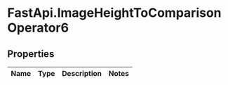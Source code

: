 # FastApi.ImageHeightToComparisonOperator6

## Properties
Name | Type | Description | Notes
------------ | ------------- | ------------- | -------------
